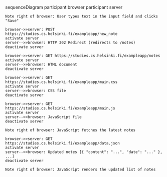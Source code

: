 sequenceDiagram
    participant browser
    participant server

    Note right of browser: User types text in the input field and clicks "Save"

    browser->>server: POST https://studies.cs.helsinki.fi/exampleapp/new_note
    activate server
    server-->>browser: HTTP 302 Redirect (redirects to /notes)
    deactivate server

    browser->>server: GET https://studies.cs.helsinki.fi/exampleapp/notes
    activate server
    server-->>browser: HTML document
    deactivate server

    browser->>server: GET https://studies.cs.helsinki.fi/exampleapp/main.css
    activate server
    server-->>browser: CSS file
    deactivate server

    browser->>server: GET https://studies.cs.helsinki.fi/exampleapp/main.js
    activate server
    server-->>browser: JavaScript file
    deactivate server

    Note right of browser: JavaScript fetches the latest notes

    browser->>server: GET https://studies.cs.helsinki.fi/exampleapp/data.json
    activate server
    server-->>browser: Updated notes [{ "content": "...", "date": "..." }, ...]
    deactivate server

    Note right of browser: JavaScript renders the updated list of notes
